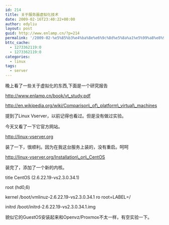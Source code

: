 ```yaml
---
id: 214
title: 关于服务器虚拟化技术
date: 2009-02-16T23:40:22+00:00
author: edyliu
layout: post
guid: http://www.enlamp.cn/?p=214
permalink: '/2009-02-%e5%85%b3%e4%ba%8e%e6%9c%8d%e5%8a%a1%e5%99%a8%e8%99%9a%e6%8b%9f%e5%8c%96%e6%8a%80%e6%9c%af/'
bttc_cache:
  - 1273362119:0
  - 1273362119:0
categories:
  - linux
tags:
  - server
---
```

晚上看了一些关于虚拟化的东西,下面是一个研究报告
  
http://www.enlamp.cn/book/vt_study.pdf
  
http://en.wikipedia.org/wiki/Comparison\_of\_platform\_virtual\_machines

提到了Linux Vserver，以前记得也看过。但是没有做过实验。
  
今天又看了一下它官方网站。
  
http://linux-vserver.org
  
装了一下，很顺利。因为在我这台服务上装的，没有重启。呵呵
  
http://linux-vserver.org/Installation\_on\_CentOS
  
装完了，添加了一个新的内核。
  
title CentOS (2.6.22.19-vs2.3.0.34.1)
          
root (hd0,6)
          
kernel /boot/vmlinuz-2.6.22.19-vs2.3.0.34.1 ro root=LABEL=/
          
initrd /boot/initrd-2.6.22.19-vs2.3.0.34.1.img
  
貌似它的GuestOS安装起来和Openvz/Proxmox不太一样，有空实验一下。